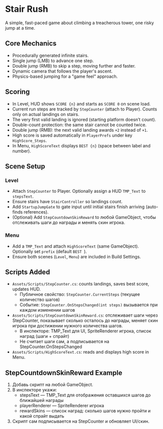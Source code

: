 # Stair Rush

A simple, fast-paced game about climbing a treacherous tower, one risky jump at a time.

## Core Mechanics
- Procedurally generated infinite stairs.
- Single jump (LMB) to advance one step.
- Double jump (RMB) to skip a step, moving further and faster.
- Dynamic camera that follows the player's ascent.
- Physics-based jumping for a "game feel" approach.

## Scoring
- In Level, HUD shows `SCORE {n}` and starts as `SCORE 0` on scene load.
- Current run steps are tracked by `StepCounter` (attach to Player). Counts only on actual landings on stairs.
- The very first valid landing is ignored (starting platform doesn’t count).
- Double-count protection: the same stair cannot be counted twice.
- Double jump (RMB): the next valid landing awards `+2` instead of `+1`.
- High score is saved automatically in `PlayerPrefs` under key `HighScore_Steps`.
- In Menu, `HighScoreText` displays `BEST {n}` (space between label and number).

## Scene Setup
### Level
- Attach `StepCounter` to Player. Optionally assign a HUD `TMP_Text` to `stepsText`.
- Ensure stairs have `StairController` so landings count.
- Add `StartupJumpGate` to gate input until initial stairs finish arriving (auto-finds references).
- (Optional) Add `StepCountdownSkinReward` to любой GameObject, чтобы отслеживать шаги до награды и менять скин игрока.

### Menu
- Add a `TMP_Text` and attach `HighScoreText` (same GameObject). Optionally set `prefix` (default `BEST `).
- Ensure both scenes (`Level`, `Menu`) are included in Build Settings.

## Scripts Added
- `Assets/Scripts/StepCounter.cs`: counts landings, saves best score, updates HUD. 
  - Публичное свойство: `StepCounter.CurrentSteps` (текущее количество шагов)
  - Событие: `StepCounter.OnStepsChanged(int steps)` вызывается при каждом изменении шагов
- `Assets/Scripts/StepCountdownSkinReward.cs`: отслеживает шаги через StepCounter, показывает сколько осталось до награды, меняет скин игрока при достижении нужного количества шагов.
  - В инспекторе: TMP_Text для UI, SpriteRenderer игрока, список наград (шаги + спрайт)
  - Не считает шаги сам, а подписывается на StepCounter.OnStepsChanged
- `Assets/Scripts/HighScoreText.cs`: reads and displays high score in Menu.

## StepCountdownSkinReward Example

1. Добавь скрипт на любой GameObject.
2. В инспекторе укажи:
   - stepsText — TMP_Text для отображения оставшихся шагов до ближайшей награды
   - playerRenderer — SpriteRenderer игрока
   - rewardSkins — список наград: сколько шагов нужно пройти и какой спрайт выдать
3. Скрипт сам подписывается на StepCounter и обновляет UI/скин.
